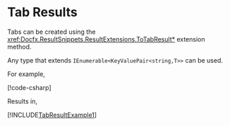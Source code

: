 ﻿# Tab Results

Tabs can be created using the
<xref:Docfx.ResultSnippets.ResultExtensions.ToTabResult*>
extension method.

Any type that extends `IEnumerable<KeyValuePair<string,T>>` can be used.

For example,

[!code-csharp[](../../Docfx.ResultSnippets.Tests/ResultExtensionsTests.cs#TabResultExample1)]

Results in,

[!INCLUDE[TabResultExample1](../../Docfx.ResultSnippets.Tests/__examples__/ResultExtensionsTests.Case3.md)]
